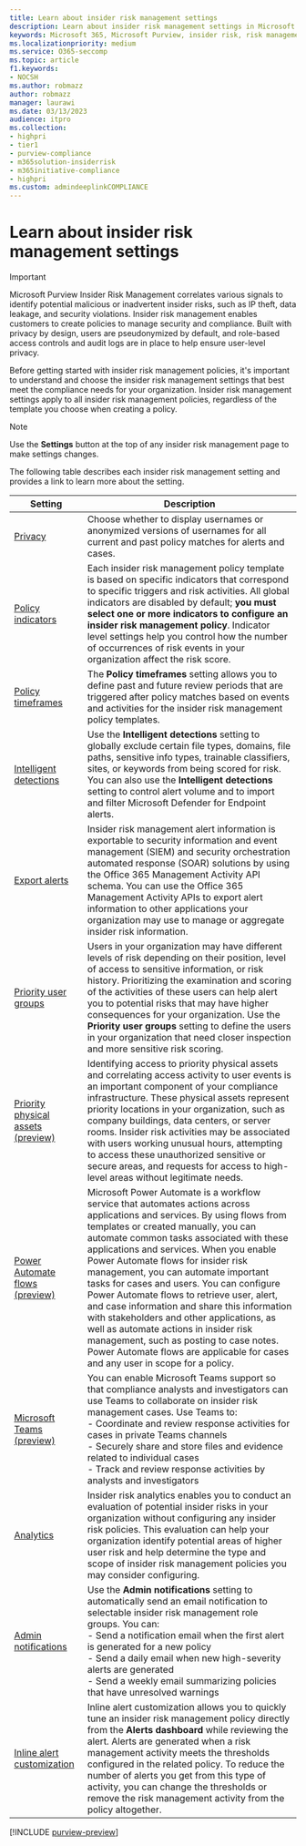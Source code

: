 ```yaml
---
title: Learn about insider risk management settings
description: Learn about insider risk management settings in Microsoft Purview.
keywords: Microsoft 365, Microsoft Purview, insider risk, risk management, compliance
ms.localizationpriority: medium
ms.service: O365-seccomp
ms.topic: article
f1.keywords:
- NOCSH
ms.author: robmazz
author: robmazz
manager: laurawi
ms.date: 03/13/2023
audience: itpro
ms.collection:
- highpri 
- tier1
- purview-compliance
- m365solution-insiderrisk
- m365initiative-compliance
- highpri
ms.custom: admindeeplinkCOMPLIANCE
---
```


# Learn about insider risk management settings

> [!IMPORTANT]
> Microsoft Purview Insider Risk Management correlates various signals to identify potential malicious or inadvertent insider risks, such as IP theft, data leakage, and security violations. Insider risk management enables customers to create policies to manage security and compliance. Built with privacy by design, users are pseudonymized by default, and role-based access controls and audit logs are in place to help ensure user-level privacy.

Before getting started with insider risk management policies, it's important to understand and choose the insider risk management settings that best meet the compliance needs for your organization. Insider risk management settings apply to all insider risk management policies, regardless of the template you choose when creating a policy.  

> [!NOTE]
> Use the **Settings** button at the top of any insider risk management page to make settings changes.

The following table describes each insider risk management setting and provides a link to learn more about the setting.

|Setting|Description|
|-------------------------------|------------------------------------------------------------|
|[Privacy](insider-risk-management-settings-privacy.md)|Choose whether to display usernames or anonymized versions of usernames for all current and past policy matches for alerts and cases.|
|[Policy indicators](insider-risk-management-settings-policy-indicators.md)|Each insider risk management policy template is based on specific indicators that correspond to specific triggers and risk activities. All global indicators are disabled by default; **you must select one or more indicators to configure an insider risk management policy**. Indicator level settings help you control how the number of occurrences of risk events in your organization affect the risk score.|
|[Policy timeframes](insider-risk-management-settings-policy-timeframes.md)|The **Policy timeframes** setting allows you to define past and future review periods that are triggered after policy matches based on events and activities for the insider risk management policy templates.|
|[Intelligent detections](insider-risk-management-settings-intelligent-detections.md)|Use the **Intelligent detections** setting to globally exclude certain file types, domains, file paths, sensitive info types, trainable classifiers, sites, or keywords from being scored for risk. You can also use the **Intelligent detections** setting to control alert volume and to import and filter Microsoft Defender for Endpoint alerts. |
|[Export alerts](insider-risk-management-settings-alerts.md)|Insider risk management alert information is exportable to security information and event management (SIEM) and security orchestration automated response (SOAR) solutions by using the Office 365 Management Activity API schema. You can use the Office 365 Management Activity APIs to export alert information to other applications your organization may use to manage or aggregate insider risk information. |
|[Priority user groups](insider-risk-management-settings-priority-user-groups.md)|Users in your organization may have different levels of risk depending on their position, level of access to sensitive information, or risk history. Prioritizing the examination and scoring of the activities of these users can help alert you to potential risks that may have higher consequences for your organization. Use the **Priority user groups** setting to define the users in your organization that need closer inspection and more sensitive risk scoring. |
|[Priority physical assets (preview)](insider-risk-management-settings-priority-physical-assets.md)|Identifying access to priority physical assets and correlating access activity to user events is an important component of your compliance infrastructure. These physical assets represent priority locations in your organization, such as company buildings, data centers, or server rooms. Insider risk activities may be associated with users working unusual hours, attempting to access these unauthorized sensitive or secure areas, and requests for access to high-level areas without legitimate needs.|
|[Power Automate flows (preview)](insider-risk-management-settings-power-automate.md)|Microsoft Power Automate is a workflow service that automates actions across applications and services. By using flows from templates or created manually, you can automate common tasks associated with these applications and services. When you enable Power Automate flows for insider risk management, you can automate important tasks for cases and users. You can configure Power Automate flows to retrieve user, alert, and case information and share this information with stakeholders and other applications, as well as automate actions in insider risk management, such as posting to case notes. Power Automate flows are applicable for cases and any user in scope for a policy.|
|[Microsoft Teams (preview)](insider-risk-management-settings-teams.md)|You can enable Microsoft Teams support so that compliance analysts and investigators can use Teams to collaborate on insider risk management cases. Use Teams to:<br> - Coordinate and review response activities for cases in private Teams channels<br>- Securely share and store files and evidence related to individual cases<br>- Track and review response activities by analysts and investigators|
|[Analytics](insider-risk-management-settings-analytics.md)|Insider risk analytics enables you to conduct an evaluation of potential insider risks in your organization without configuring any insider risk policies. This evaluation can help your organization identify potential areas of higher user risk and help determine the type and scope of insider risk management policies you may consider configuring. |
|[Admin notifications](insider-risk-management-settings-admin-notifications.md)|Use the **Admin notifications** setting to automatically send an email notification to selectable insider risk management role groups. You can:<br>- Send a notification email when the first alert is generated for a new policy<br>- Send a daily email when new high-severity alerts are generated<br>- Send a weekly email summarizing policies that have unresolved warnings|
|[Inline alert customization](insider-risk-management-settings-inline-alert-customization.md)|Inline alert customization allows you to quickly tune an insider risk management policy directly from the **Alerts dashboard** while reviewing the alert. Alerts are generated when a risk management activity meets the thresholds configured in the related policy. To reduce the number of alerts you get from this type of activity, you can change the thresholds or remove the risk management activity from the policy altogether.|

[!INCLUDE [purview-preview](../includes/purview-preview.md)]




